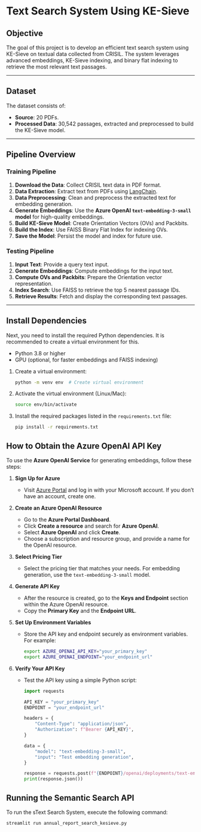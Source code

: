 # Text Search System Using KE-Sieve

## Objective
The goal of this project is to develop an efficient text search system using KE-Sieve on textual data collected from CRISIL. The system leverages advanced embeddings, KE-Sieve indexing, and binary flat indexing to retrieve the most relevant text passages.

---

## Dataset
The dataset consists of:
- **Source**: 20 PDFs.
- **Processed Data**: 30,542 passages, extracted and preprocessed to build the KE-Sieve model.

---

## Pipeline Overview

### **Training Pipeline**
1. **Download the Data**: Collect CRISIL text data in PDF format.
2. **Data Extraction**: Extract text from PDFs using [LangChain](https://github.com/hwchase17/langchain).
3. **Data Preprocessing**: Clean and preprocess the extracted text for embedding generation.
4. **Generate Embeddings**: Use the **Azure OpenAI `text-embedding-3-small` model** for high-quality embeddings.
5. **Build KE-Sieve Model**: Create Orientation Vectors (OVs) and Packbits.
6. **Build the Index**: Use FAISS Binary Flat Index for indexing OVs.
7. **Save the Model**: Persist the model and index for future use.

### **Testing Pipeline**
1. **Input Text**: Provide a query text input.
2. **Generate Embeddings**: Compute embeddings for the input text.
3. **Compute OVs and Packbits**: Prepare the Orientation vector representation.
4. **Index Search**: Use FAISS to retrieve the top 5 nearest passage IDs.
5. **Retrieve Results**: Fetch and display the corresponding text passages.

---

## Install Dependencies

Next, you need to install the required Python dependencies. It is recommended to create a virtual environment for this.

- Python 3.8 or higher
- GPU (optional, for faster embeddings and FAISS indexing)


1. Create a virtual environment:

    ```bash
    python -m venv env  # Create virtual environment
    ```

2. Activate the virtual environment (Linux/Mac):

    ```bash
    source env/bin/activate
    ```

3. Install the required packages listed in the `requirements.txt` file:

    ```bash
    pip install -r requirements.txt
    ```
## How to Obtain the Azure OpenAI API Key

To use the **Azure OpenAI Service** for generating embeddings, follow these steps:

1. **Sign Up for Azure**  
   - Visit [Azure Portal](https://azure.microsoft.com/) and log in with your Microsoft account. If you don’t have an account, create one.

2. **Create an Azure OpenAI Resource**  
   - Go to the **Azure Portal Dashboard**.  
   - Click **Create a resource** and search for **Azure OpenAI**.  
   - Select **Azure OpenAI** and click **Create**.  
   - Choose a subscription and resource group, and provide a name for the OpenAI resource.

3. **Select Pricing Tier**  
   - Select the pricing tier that matches your needs. For embedding generation, use the `text-embedding-3-small` model.

4. **Generate API Key**  
   - After the resource is created, go to the **Keys and Endpoint** section within the Azure OpenAI resource.  
   - Copy the **Primary Key** and the **Endpoint URL**.

5. **Set Up Environment Variables**  
   - Store the API key and endpoint securely as environment variables. For example:  
     ```bash
     export AZURE_OPENAI_API_KEY="your_primary_key"
     export AZURE_OPENAI_ENDPOINT="your_endpoint_url"
     ```

6. **Verify Your API Key**  
   - Test the API key using a simple Python script:  
     ```python
     import requests

     API_KEY = "your_primary_key"
     ENDPOINT = "your_endpoint_url"

     headers = {
         "Content-Type": "application/json",
         "Authorization": f"Bearer {API_KEY}",
     }

     data = {
         "model": "text-embedding-3-small",
         "input": "Test embedding generation",
     }

     response = requests.post(f"{ENDPOINT}/openai/deployments/text-embedding-3-small/embeddings", headers=headers, json=data)
     print(response.json())
     ```


## Running the Semantic Search API
To run the sText Search System, execute the following command:
```bash
streamlit run annual_report_search_kesieve.py
```
